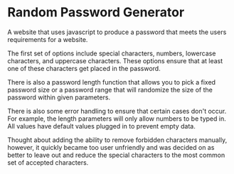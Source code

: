 # Random Password Generator
A website that uses javascript to produce a password that meets the users requirements for a website. 

The first set of options include special characters, numbers, lowercase characters, and uppercase characters. These options ensure that at least one of these characters get placed in the password. 

There is also a password length function that allows you to pick a fixed password size or a password range that will randomize the size of the password within given parameters.

There is also some error handling to ensure that certain cases don't occur. For example, the length parameters will only allow numbers to be typed in. All values have default values plugged in to prevent empty data. 

Thought about adding the ability to remove forbidden characters manually, however, it quickly became too user unfriendly and was decided on as better to leave out and reduce the special characters to the most common set of accepted characters.